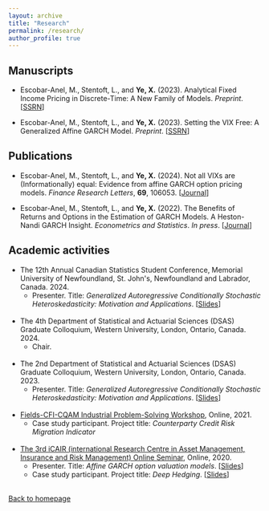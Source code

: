 ```yaml
---
layout: archive
title: "Research"
permalink: /research/
author_profile: true
---
```


Manuscripts
------
* Escobar-Anel, M., Stentoft, L., and **Ye, X.** (2023). Analytical Fixed Income Pricing in Discrete-Time: A New Family of Models. *Preprint*. [[SSRN](https://ssrn.com/abstract=4706840)]

* Escobar-Anel, M., Stentoft, L., and **Ye, X.** (2023). Setting the VIX Free: A Generalized Affine GARCH Model. *Preprint*. [[SSRN](https://ssrn.com/abstract=4664927)]

Publications
------
* Escobar-Anel, M., Stentoft, L., and **Ye, X.** (2024). Not all VIXs are (Informationally) equal: Evidence from affine
GARCH option pricing models. *Finance Research Letters*, **69**, 106053. [[Journal](https://doi.org/10.1016/j.frl.2024.106053)]

* Escobar-Anel, M., Stentoft, L., and **Ye, X.** (2022). The Benefits of Returns and Options in the Estimation of
GARCH Models. A Heston-Nandi GARCH Insight. *Econometrics and Statistics*. *In press*. [[Journal](https://doi.org/10.1016/j.ecosta.2022.12.001)]

Academic activities
------
* The 12th Annual Canadian Statistics Student Conference, Memorial University of Newfoundland, St. John's, Newfoundland and Labrador, Canada. 2024.
	* Presenter. Title: *Generalized Autoregressive Conditionally Stochastic Heteroskedasticity: Motivation and Applications*. [[Slides](https://xizeye.github.io/files/cssc24.pdf)] <br/><br/>
* The 4th Department of Statistical and Actuarial Sciences (DSAS) Graduate Colloquium, Western University, London, Ontario, Canada. 2024.
	* Chair.<br/><br/>
* The 2nd Department of Statistical and Actuarial Sciences (DSAS) Graduate Colloquium, Western University, London, Ontario, Canada. 2023.
	* Presenter. Title: *Generalized Autoregressive Conditionally Stochastic Heteroskedasticity: Motivation and Applications*. [[Slides](https://xizeye.github.io/files/dsas23.pdf)]<br/><br/>
* [Fields-CFI-CQAM Industrial Problem-Solving Workshop](http://www.fields.utoronto.ca/activities/21-22/CFI-IPSW), Online, 2021.
     * Case study participant. Project title: *Counterparty Credit Risk Migration Indicator* <br/><br/>
* [The 3rd iCAIR (international Research Centre in Asset Management, Insurance and Risk Management) Online Seminar](https://www.math.cit.tum.de/en/mathfinance/icair-1/seminar-2020/), Online, 2020.
	* Presenter. Title: *Affine GARCH option valuation models*. [[Slides](https://xizeye.github.io/files/icair20_talk.pdf)]
	* Case study participant. Project title: *Deep Hedging*. [[Slides](https://xizeye.github.io/files/icair20_deep.pdf)]<br/><br/>


 [Back to homepage](https://xizeye.github.io/)


